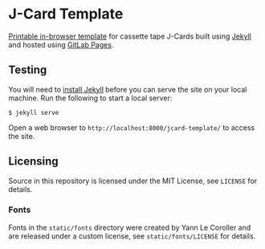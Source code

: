 # J-Card Template
[Printable in-browser template](https://unixispower.gitlab.io/jcard-template/)
for cassette tape J-Cards built using [Jekyll](https://jekyllrb.com/) and
hosted using [GitLab Pages](https://docs.gitlab.com/ee/user/project/pages/).

## Testing
You will need to [install Jekyll](https://jekyllrb.com/docs/installation/)
before you can serve the site on your local machine. Run the following to
start a local server:

```shell
$ jekyll serve
```

Open a web browser to `http://localhost:8000/jcard-template/` to access the
site.

## Licensing
Source in this repository is licensed under the MIT License, see `LICENSE` for
details.

### Fonts
Fonts in the `static/fonts` directory were created by Yann Le Coroller and
are released under a custom license, see `static/fonts/LICENSE` for details.
